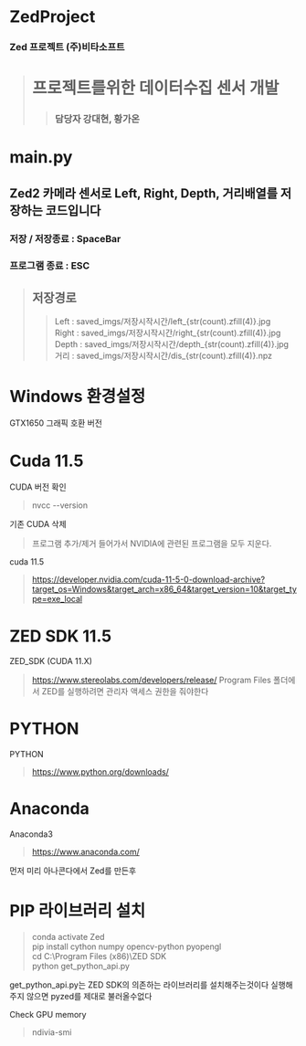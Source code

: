 # ZedProject
### Zed 프로젝트 (주)비타소프트

> # 프로젝트를위한 데이터수집 센서 개발
> > ### 담당자 강대현, 황가온

# main.py   
## Zed2 카메라 센서로 Left, Right, Depth, 거리배열를 저장하는 코드입니다   
### 저장 / 저장종료 : SpaceBar
### 프로그램 종료 : ESC   

> ## 저장경로   
>> Left : saved_imgs/저장시작시간/left_{str(count).zfill(4)}.jpg   
>> Right : saved_imgs/저장시작시간/right_{str(count).zfill(4)}.jpg   
>> Depth : saved_imgs/저장시작시간/depth_{str(count).zfill(4)}.jpg   
>> 거리 : saved_imgs/저장시작시간/dis_{str(count).zfill(4)}.npz   



# Windows 환경설정

GTX1650 그래픽 호환 버전

# Cuda 11.5

CUDA 버전 확인 
> nvcc --version

기존 CUDA 삭제
> 프로그램 추가/제거 들어가서 NVIDIA에 관련된 프로그램을 모두 지운다.

cuda 11.5
> https://developer.nvidia.com/cuda-11-5-0-download-archive?target_os=Windows&target_arch=x86_64&target_version=10&target_type=exe_local

# ZED SDK 11.5
ZED_SDK (CUDA 11.X)
> https://www.stereolabs.com/developers/release/
> Program Files 폴더에서 ZED를 실행하려면 관리자 액세스 권한을 줘야한다

# PYTHON
PYTHON
> https://www.python.org/downloads/

# Anaconda
Anaconda3
> https://www.anaconda.com/

먼저 미리 아나콘다에서 Zed를 만든후

# PIP 라이브러리 설치
> conda activate Zed   
> pip install cython numpy opencv-python pyopengl   
> cd C:\Program Files (x86)\ZED SDK   
> python get_python_api.py

get_python_api.py는 ZED SDK의 의존하는 라이브러리를 설치해주는것이다 실행해주지 않으면 pyzed를 제대로 불러올수없다


Check GPU memory
> ndivia-smi

